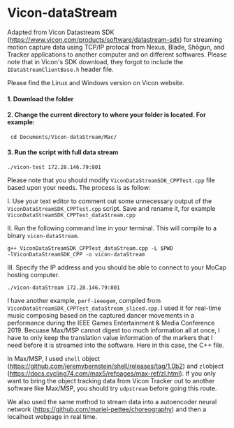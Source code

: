 # Vicon-dataStream

Adapted from Vicon Datastream SDK (https://www.vicon.com/products/software/datastream-sdk) for streaming motion capture data using TCP/IP protocal from Nexus, Blade, Shōgun, and Tracker applications to another computer and on different softwares. Please note that in Vicon's SDK download, they forgot to include the <code>IDataStreamClientBase.h</code> header file.

Please find the Linux and Windows version on Vicon website.

#### 1. Download the folder


#### 2. Change the current directory to where your folder is located. For example:

<code> cd Documents/Vicon-dataStream/Mac/ </code>


#### 3. Run the script with full data stream

<code>./vicon-test 172.28.146.79:801</code>

Please note that you should modify <code>ViconDataStreamSDK_CPPTest.cpp</code> file based upon your needs. The process is as follow:

I. Use your text editor to comment out some unnecessary output of the <code>ViconDataStreamSDK_CPPTest.cpp</code> script. Save and rename it, for example 
<code>ViconDataStreamSDK_CPPTest_dataStream.cpp</code> 

II. Run the following command line in your terminal. This will compile to a binary <code>vicon-dataStream</code>.

<code>g++ ViconDataStreamSDK_CPPTest_dataStream.cpp -L $PWD -lViconDataStreamSDK_CPP -o vicon-dataStream</code>

III. Specify the IP address and you should be able to connect to your MoCap hosting computer.

<code>./vicon-dataStream 172.28.146.79:801</code>


I have another example, <code>perf-ieeegem</code>, compiled from <code>ViconDataStreamSDK_CPPTest_dataStream_sliced.cpp</code>. I used it for real-time music composing based on the captured dancer movements in a performance during the IEEE Games Entertainment & Media Conference 2019. Becuase Max/MSP cannot digest too much information all at once, I have to only keep the translation value information of the markers that I need before it is streamed into the software. Here in this case, the C++ file.

In Max/MSP, I used <code>shell</code> object (https://github.com/jeremybernstein/shell/releases/tag/1.0b2) and <code>zl</code>object (https://docs.cycling74.com/max5/refpages/max-ref/zl.html). If you only want to bring the object tracking data from Vicon Tracker out to another software like Max/MSP, you should try <code>udpstream</code> before going this route.


We also used the same method to stream data into a autoencoder neural network (https://github.com/mariel-pettee/choreography) and then a localhost webpage in real time.
